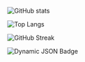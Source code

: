 ![GitHub stats](https://github-readme-stats.vercel.app/api?username=ibrahimuzunn&show_icons=true&theme=radical)

![Top Langs](https://github-readme-stats.vercel.app/api/top-langs/?username=ibrahimuzunn&layout=compact&theme=radical)

![GitHub Streak](https://github-readme-streak-stats.herokuapp.com/?user=ibrahimuzunn&theme=radical)

![Dynamic JSON Badge](https://img.shields.io/badge/dynamic/json)

